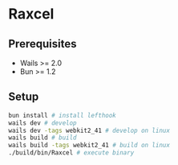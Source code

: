 # Raxcel

## Prerequisites

- Wails >= 2.0
- Bun >= 1.2

## Setup

```sh
bun install # install lefthook
wails dev # develop
wails dev -tags webkit2_41 # develop on linux
wails build # build
wails build -tags webkit2_41 # build on linux
./build/bin/Raxcel # execute binary
```
